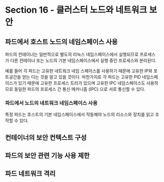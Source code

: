 # Section 16 - 클러스터 노드와 네트워크 보안 

## 파드에서 호스트 노드의 네임스페이스 사용

파드의 컨테이너는 일반적으로 별도의 리눅스 네임스페이스에서 실행되므로 프로세스가 다른 컨테이너 또는 노드의 기본 네임스페이스에서 실행 중인 프로세스와 분리된다.  

예를 들어 각 파드는 고유한 네트워크 네임 스페이스를 사용하기 때문에 고유한 IP와 포트공간을 얻는 다는 것을 알고 있을 것이다. 마찬가지로 각 파드는 고유한 PID 네임스페이스가 있기 때문에 
고유한 프로세스 트리가 있으며 고유한 IPC 네임스페이스도 사용하므로 동일한 파드의 프로세스 간 통신 메커니즘 (IPC) 으로 서로 통신할 수 있다. 

### 파드에서 노드의 네트워크 네임스페이스 사용  

특정 파드는 호스트의 기본 네임스페이스에서 작동해야 노드의 리소스와 장치를 읽고 조작할 수 있다. 

## 컨테이너의 보안 컨텍스트 구성
## 파드의 보안 관련 기능 사용 제한
## 파드 네트워크 격리  